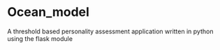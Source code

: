 # Ocean_model
A threshold based personality assessment application written in python using the flask module 
